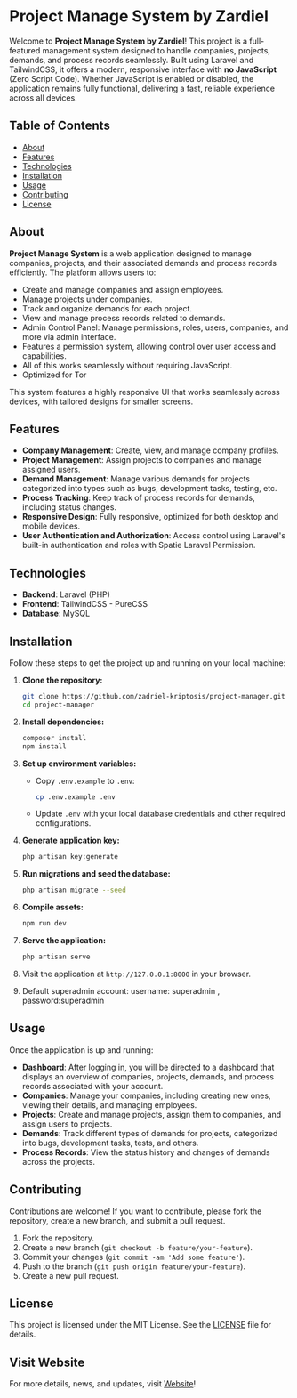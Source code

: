 # Project Manage System by Zardiel

Welcome to **Project Manage System by Zardiel**! This project is a full-featured management system designed to handle companies, projects, demands, and process records seamlessly. Built using Laravel and TailwindCSS, it offers a modern, responsive interface with **no JavaScript** (Zero Script Code). Whether JavaScript is enabled or disabled, the application remains fully functional, delivering a fast, reliable experience across all devices.

## Table of Contents

- [About](#about)
- [Features](#features)
- [Technologies](#technologies)
- [Installation](#installation)
- [Usage](#usage)
- [Contributing](#contributing)
- [License](#license)

## About

**Project Manage System** is a web application designed to manage companies, projects, and their associated demands and process records efficiently. The platform allows users to:

- Create and manage companies and assign employees.
- Manage projects under companies.
- Track and organize demands for each project.
- View and manage process records related to demands.
- Admin Control Panel: Manage permissions, roles, users, companies, and more via admin interface.
- Features a permission system, allowing control over user access and capabilities.
- All of this works seamlessly without requiring JavaScript.
- Optimized for Tor

This system features a highly responsive UI that works seamlessly across devices, with tailored designs for smaller screens.

## Features

- **Company Management**: Create, view, and manage company profiles.
- **Project Management**: Assign projects to companies and manage assigned users.
- **Demand Management**: Manage various demands for projects categorized into types such as bugs, development tasks, testing, etc.
- **Process Tracking**: Keep track of process records for demands, including status changes.
- **Responsive Design**: Fully responsive, optimized for both desktop and mobile devices.
- **User Authentication and Authorization**: Access control using Laravel's built-in authentication and roles with Spatie Laravel Permission.

## Technologies

- **Backend**: Laravel (PHP)
- **Frontend**: TailwindCSS - PureCSS
- **Database**: MySQL

## Installation

Follow these steps to get the project up and running on your local machine:

1. **Clone the repository:**

    ```bash
    git clone https://github.com/zadriel-kriptosis/project-manager.git
    cd project-manager
    ```

2. **Install dependencies:**

    ```bash
    composer install
    npm install
    ```

3. **Set up environment variables:**

    - Copy `.env.example` to `.env`:

      ```bash
      cp .env.example .env
      ```

    - Update `.env` with your local database credentials and other required configurations.

4. **Generate application key:**

    ```bash
    php artisan key:generate
    ```

5. **Run migrations and seed the database:**

    ```bash
    php artisan migrate --seed
    ```

6. **Compile assets:**

    ```bash
    npm run dev
    ```

7. **Serve the application:**

    ```bash
    php artisan serve
    ```

8. Visit the application at `http://127.0.0.1:8000` in your browser.

9. Default superadmin account:   username: superadmin , password:superadmin

## Usage

Once the application is up and running:

- **Dashboard**: After logging in, you will be directed to a dashboard that displays an overview of companies, projects, demands, and process records associated with your account.
- **Companies**: Manage your companies, including creating new ones, viewing their details, and managing employees.
- **Projects**: Create and manage projects, assign them to companies, and assign users to projects.
- **Demands**: Track different types of demands for projects, categorized into bugs, development tasks, tests, and others.
- **Process Records**: View the status history and changes of demands across the projects.

## Contributing

Contributions are welcome! If you want to contribute, please fork the repository, create a new branch, and submit a pull request.

1. Fork the repository.
2. Create a new branch (`git checkout -b feature/your-feature`).
3. Commit your changes (`git commit -am 'Add some feature'`).
4. Push to the branch (`git push origin feature/your-feature`).
5. Create a new pull request.

## License

This project is licensed under the MIT License. See the [LICENSE](LICENSE) file for details.


## Visit Website

For more details, news, and updates, visit [Website](https://zardiel.com)!

